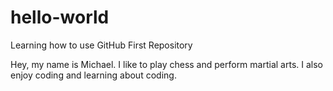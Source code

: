 # hello-world
Learning how to use GitHub First Repository

Hey, my name is Michael. I like to play chess and perform martial arts. I also enjoy coding and learning about coding. 
